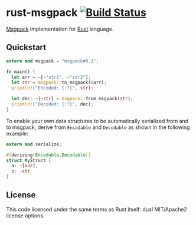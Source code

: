 # rust-msgpack [![Build Status][travis-image]][travis-link]

[travis-image]: https://travis-ci.org/mneumann/rust-msgpack.png?branch=master
[travis-link]: https://travis-ci.org/mneumann/rust-msgpack

[Msgpack][msgpack-home] implementation for [Rust][rust-home] language.

[msgpack-home]: http://www.msgpack.org
[rust-home]: http://www.rust-lang.org

## Quickstart

```rust
extern mod msgpack = "msgpack#0.1";

fn main() {
  let arr = ~[~"str1", ~"str2"];
  let str = msgpack::to_msgpack(&arr);
  println!("Encoded: {:?}", str);

  let dec: ~[~str] = msgpack::from_msgpack(str);
  println!("Decoded: {:?}", dec);
}
```

To enable your own data structures to be automatically serialized from and to
msgpack, derive from <code>Encodable</code> and <code>Decodable</code> as shown
in the following example:

```rust
extern mod serialize;

#[deriving(Encodable,Decodable)]
struct MyStruct {
  a: ~[u32],
  s: ~str
}
```

## License

This code licensed under the same terms as Rust itself: dual MIT/Apache2 license options.

